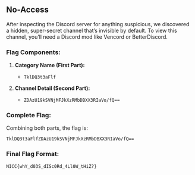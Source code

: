 ## No-Access

After inspecting the Discord server for anything suspicious, we discovered a hidden, super-secret channel that’s invisible by default. To view this channel, you’ll need a Discord mod like Vencord or BetterDiscord.

### Flag Components:

1. **Category Name (First Part):**
   - `TklDQ3t3aFlf`

2. **Channel Detail (Second Part):**
   - `ZDAzU19kSVNjMFJkXzRMbDBXX3RIaVo/fQ==`

### Complete Flag:

Combining both parts, the flag is:
```
TklDQ3t3aFlfZDAzU19kSVNjMFJkXzRMbDBXX3RIaVo/fQ==
```

### Final Flag Format:

```
NICC{whY_d03S_dISc0Rd_4Ll0W_tHiZ?}
```
